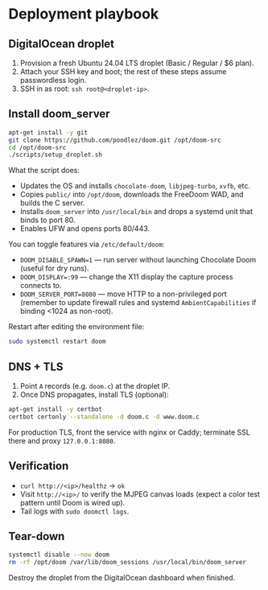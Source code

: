 # Deployment playbook

## DigitalOcean droplet

1. Provision a fresh Ubuntu 24.04 LTS droplet (Basic / Regular / $6 plan).
2. Attach your SSH key and boot; the rest of these steps assume passwordless login.
3. SSH in as root: `ssh root@<droplet-ip>`.

## Install doom_server

```bash
apt-get install -y git
git clone https://github.com/poodlez/doom.git /opt/doom-src
cd /opt/doom-src
./scripts/setup_droplet.sh
```

What the script does:

- Updates the OS and installs `chocolate-doom`, `libjpeg-turbo`, `xvfb`, etc.
- Copies `public/` into `/opt/doom`, downloads the FreeDoom WAD, and builds the C server.
- Installs `doom_server` into `/usr/local/bin` and drops a systemd unit that binds to port 80.
- Enables UFW and opens ports 80/443.

You can toggle features via `/etc/default/doom`:

- `DOOM_DISABLE_SPAWN=1` — run server without launching Chocolate Doom (useful for dry runs).
- `DOOM_DISPLAY=:99` — change the X11 display the capture process connects to.
- `DOOM_SERVER_PORT=8080` — move HTTP to a non-privileged port (remember to update firewall rules and systemd `AmbientCapabilities` if binding <1024 as non-root).

Restart after editing the environment file:

```bash
sudo systemctl restart doom
```

## DNS + TLS

1. Point `A` records (e.g. `doom.c`) at the droplet IP.
2. Once DNS propagates, install TLS (optional):

```bash
apt-get install -y certbot
certbot certonly --standalone -d doom.c -d www.doom.c
```

For production TLS, front the service with nginx or Caddy; terminate SSL there and proxy `127.0.0.1:8080`.

## Verification

- `curl http://<ip>/healthz` → `ok`
- Visit `http://<ip>/` to verify the MJPEG canvas loads (expect a color test pattern until Doom is wired up).
- Tail logs with `sudo doomctl logs`.

## Tear-down

```bash
systemctl disable --now doom
rm -rf /opt/doom /var/lib/doom_sessions /usr/local/bin/doom_server
```

Destroy the droplet from the DigitalOcean dashboard when finished.
